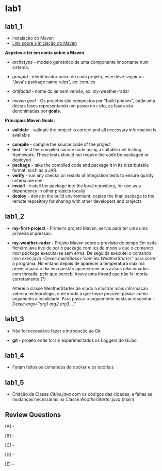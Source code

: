 # lab1

## lab1_1

- Instalação do Maven 
- [Link sobre a iniciação do Maven](https://maven.apache.org/guides/getting-started/maven-in-five-minutes.html)

**Aspetos a ter em conta sobre o Maven**

- *archetype* - modelo genrénico de uma componente importante num sistema.

- *groupId* - identificador único de cada projeto, este deve seguir as "Java's package name rules", ex: com.ies

- *artifactId* - nome do jar sem versão, ex: my-weather-radar

- *maven goal* - Os projetos são compostos por "build phases", cada uma destas fases representando um passo no ciclo, as fases são denonimadas por **goals**.

**Principais Maven Goals:**
- **validate** - validate the project is correct and all necessary information is available
* **compile** - compile the source code of the project
* **test** - test the compiled source code using a suitable unit testing framework. These tests should not require the code be packaged or deployed
* **package** - take the compiled code and package it in its distributable format, such as a JAR.
* **verify** - run any checks on results of integration tests to ensure quality criteria are met
* **install** - install the package into the local repository, for use as a dependency in other projects locally
* **deploy** - done in the build environment, copies the final package to the remote repository for sharing with other developers and projects


## lab1_2

- **my-first-project** - Primeiro projeto Maven, serviu para ter uma uma primeira impressão.

- **my-weather-radar** - Projeto Maven sobre a previsão do tempo
                       Em cada ficheiro java tive de por o package com.ies de modo a que o comando *mvn package* executa-se sem erros. De seguida executei o comando *mvn exec:java -Dexec.mainClass="com.ies.WeatherStarter"* para correr o programa. No entano depois de aparecer a temperatura máxima prevista para o dia em questão apareceram uns avisos relacionados com threads, pelo que percebi houve uma thread que não foi morta corretamente (?)
                        
    Alterei a classe WeatherStarter de modo a mostrar mais informação sobre a meteorologia, e de modo a que fosse possivel passar como argumento a localidade.
    Para passar o arguemento basta acrescentar *-Dexec.args="arg1 arg2 arg3 ..."*  

## lab1_3

- Não foi necessário fazer a introdução ao Git

- **git** - projeto onde foram experimentados os Loggers do Guião

## lab1_4

- Foram feitos os comandos do docker e os tutoriais

## lab1_5

 - Criação da Classe *Cities.java* com os códigos das cidades, e feitas as mudanças necessárias na Classe *WeatherStarter.java* (main)

## Review Questions

[A] - 

[B] - 

[C] -  

[D] - 

[E] - 